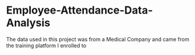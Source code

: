 # Employee-Attendance-Data-Analysis
The data used in this project was from a Medical Company and came from the training platform I enrolled to
